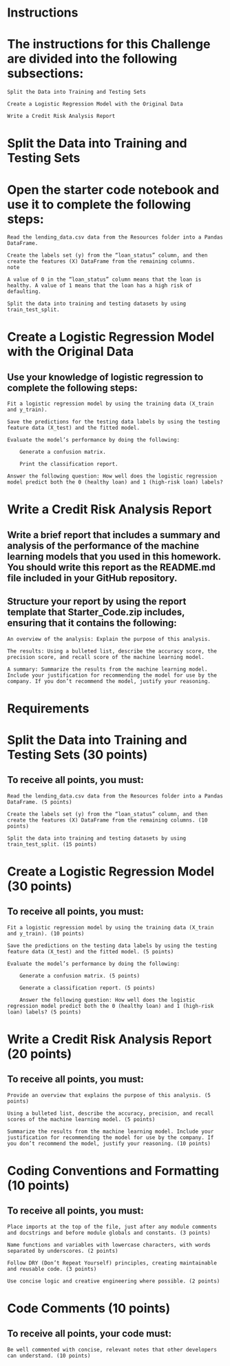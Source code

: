 # Instructions

# The instructions for this Challenge are divided into the following subsections:

    Split the Data into Training and Testing Sets

    Create a Logistic Regression Model with the Original Data

    Write a Credit Risk Analysis Report

# Split the Data into Training and Testing Sets

# Open the starter code notebook and use it to complete the following steps:

    Read the lending_data.csv data from the Resources folder into a Pandas DataFrame.

    Create the labels set (y) from the “loan_status” column, and then create the features (X) DataFrame from the remaining columns.
    note

    A value of 0 in the “loan_status” column means that the loan is healthy. A value of 1 means that the loan has a high risk of defaulting.

    Split the data into training and testing datasets by using train_test_split.

# Create a Logistic Regression Model with the Original Data

## Use your knowledge of logistic regression to complete the following steps:

    Fit a logistic regression model by using the training data (X_train and y_train).

    Save the predictions for the testing data labels by using the testing feature data (X_test) and the fitted model.

    Evaluate the model’s performance by doing the following:

        Generate a confusion matrix.

        Print the classification report.

    Answer the following question: How well does the logistic regression model predict both the 0 (healthy loan) and 1 (high-risk loan) labels?

# Write a Credit Risk Analysis Report

## Write a brief report that includes a summary and analysis of the performance of the machine learning models that you used in this homework. You should write this report as the README.md file included in your GitHub repository.

## Structure your report by using the report template that Starter_Code.zip includes, ensuring that it contains the following:

    An overview of the analysis: Explain the purpose of this analysis.

    The results: Using a bulleted list, describe the accuracy score, the precision score, and recall score of the machine learning model.

    A summary: Summarize the results from the machine learning model. Include your justification for recommending the model for use by the company. If you don’t recommend the model, justify your reasoning.

# Requirements
# Split the Data into Training and Testing Sets (30 points)

## To receive all points, you must:

    Read the lending_data.csv data from the Resources folder into a Pandas DataFrame. (5 points)

    Create the labels set (y) from the “loan_status” column, and then create the features (X) DataFrame from the remaining columns. (10 points)

    Split the data into training and testing datasets by using train_test_split. (15 points)

# Create a Logistic Regression Model (30 points)

## To receive all points, you must:

    Fit a logistic regression model by using the training data (X_train and y_train). (10 points)

    Save the predictions on the testing data labels by using the testing feature data (X_test) and the fitted model. (5 points)

    Evaluate the model’s performance by doing the following:

        Generate a confusion matrix. (5 points)

        Generate a classification report. (5 points)

        Answer the following question: How well does the logistic regression model predict both the 0 (healthy loan) and 1 (high-risk loan) labels? (5 points)

# Write a Credit Risk Analysis Report (20 points)

## To receive all points, you must:

    Provide an overview that explains the purpose of this analysis. (5 points)

    Using a bulleted list, describe the accuracy, precision, and recall scores of the machine learning model. (5 points)

    Summarize the results from the machine learning model. Include your justification for recommending the model for use by the company. If you don’t recommend the model, justify your reasoning. (10 points)

# Coding Conventions and Formatting (10 points)

## To receive all points, you must:

    Place imports at the top of the file, just after any module comments and docstrings and before module globals and constants. (3 points)

    Name functions and variables with lowercase characters, with words separated by underscores. (2 points)

    Follow DRY (Don’t Repeat Yourself) principles, creating maintainable and reusable code. (3 points)

    Use concise logic and creative engineering where possible. (2 points)

# Code Comments (10 points)

## To receive all points, your code must:

    Be well commented with concise, relevant notes that other developers can understand. (10 points)
